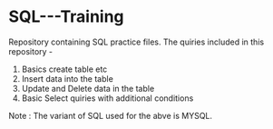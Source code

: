 # SQL---Training
Repository containing SQL practice files.
The quiries included in this repository -
1. Basics create table etc
2. Insert data into the table
3. Update and Delete data in the table
4. Basic Select quiries with additional conditions

Note : The variant of SQL used for the abve is MYSQL.
